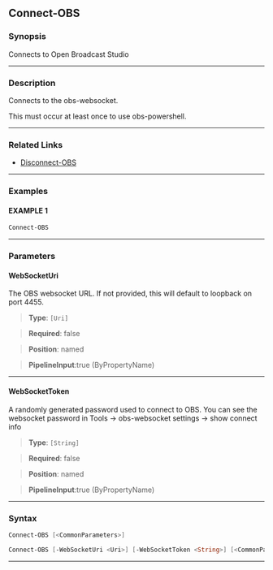 Connect-OBS
-----------
### Synopsis
Connects to Open Broadcast Studio

---
### Description

Connects to the obs-websocket.

This must occur at least once to use obs-powershell.

---
### Related Links
* [Disconnect-OBS](Disconnect-OBS.md)



---
### Examples
#### EXAMPLE 1
```PowerShell
Connect-OBS
```

---
### Parameters
#### **WebSocketUri**

The OBS websocket URL.  If not provided, this will default to loopback on port 4455.



> **Type**: ```[Uri]```

> **Required**: false

> **Position**: named

> **PipelineInput**:true (ByPropertyName)



---
#### **WebSocketToken**

A randomly generated password used to connect to OBS.
You can see the websocket password in Tools -> obs-websocket settings -> show connect info



> **Type**: ```[String]```

> **Required**: false

> **Position**: named

> **PipelineInput**:true (ByPropertyName)



---
### Syntax
```PowerShell
Connect-OBS [<CommonParameters>]
```
```PowerShell
Connect-OBS [-WebSocketUri <Uri>] [-WebSocketToken <String>] [<CommonParameters>]
```
---
